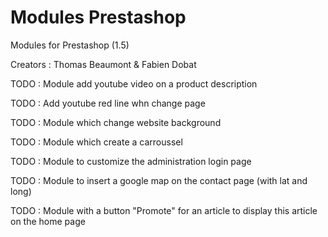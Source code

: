 Modules Prestashop
=======

Modules for Prestashop (1.5)

Creators : Thomas Beaumont & Fabien Dobat


TODO : Module add youtube video on a product description

TODO : Add youtube red line whn change page

TODO : Module which change website background

TODO : Module which create a carroussel

TODO : Module to customize the administration login page

TODO : Module to insert a google map on the contact page (with lat and long)

TODO : Module with a button "Promote" for an article to display this article on the home page
